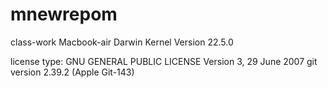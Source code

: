 # mnewrepom

class-work
Macbook-air
Darwin Kernel Version 22.5.0

license type: GNU GENERAL PUBLIC LICENSE
Version 3, 29 June 2007
git version 2.39.2 (Apple Git-143)
